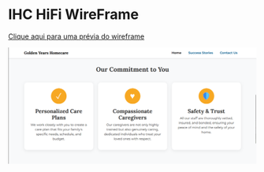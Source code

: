 # IHC HiFi WireFrame

[Clique aqui para uma prévia do wireframe](https://g.co/gemini/share/c88b7f3e24ad)

![Tela de início constando](site.png)